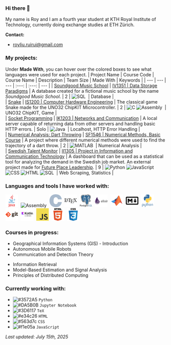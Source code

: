### Hi there 👋

<!--
**ruisnake/ruisnake** is a ✨ _special_ ✨ repository because its `README.md` (this file) appears on your GitHub profile.

Here are some ideas to get you started:

- 🔭 I’m currently working on ...
- 🌱 I’m currently learning ...
- 👯 I’m looking to collaborate on ...
- 🤔 I’m looking for help with ...
- 💬 Ask me about ...
- 📫 How to reach me: ...
- 😄 Pronouns: ...
- ⚡ Fun fact: ...
-->
<!-- is this a comment? -->
My name is Roy and I am a fourth year student at KTH Royal Institute of Technology, currently doing exchange studies at ETH Zürich.  
  
**Contact:**
 - royliu.ruirui@gmail.com  

### My projects:
Under **Made With**, you can hover over the colored boxes to see what languages were used for each project.
| Project Name | Course Code \| Course Name | Description | Team Size | Made With | Keywords |
| --- | --- | --- | :---: | :---: | --- |
| [Soundgood Music School](https://github.com/ruisnake/ProjectMusicSchool) | [IV1351 \| Data Storage Paradigms](https://www.kth.se/student/kurser/kurs/IV1351?l=en) | A database created for a fictional music school by the name *Soundgood Music School*. | 2 | <img src="https://placehold.co/15x15/e38c00/e38c00.png" title="SQL" alt="SQL" width="15" height="15"/>&nbsp; | Database |  
| [Snake](https://github.com/ruisnake/ProjectSnake) | [IS1200 \| Computer Hardware Engineering](https://www.kth.se/student/kurser/kurs/IS1200?l=en) | The classical game Snake made for the UNO32 ChipKIT Microcontroller. | 2 | <img src="https://placehold.co/15x15/555555/555555.png" title="C" alt="C" width="15" height="15"/>&nbsp;<img src="https://placehold.co/15x15/6E4C13/6E4C13.png" title="Assembly" alt="Assembly" width="15" height="15"/>&nbsp; | UNO32 ChipKIT, Game |  
| [Socket Programming](https://github.com/ruisnake/ProjectSocketProgramming) | [IK1203 \| Networks and Communication](https://www.kth.se/student/kurser/kurs/IK1203?l=en) | A local server capable of returning data from other servers and handling basic HTTP errors. | Solo | <img src="https://placehold.co/15x15/b07219/b07219.png" title="Java" alt="Java" width="15" height="15"/>&nbsp; | Localhost, HTTP Error Handling |  
| [Numerical Analysis: Dart Throwing](https://github.com/MrFlamadak/NADartThrowing) | [SF1546 \| Numerical Methods, Basic Course](https://www.kth.se/student/kurser/kurs/SF1546?l=en) | A project where different numerical methods were used to find the trajectory of a dart throw. | 2 | <img src="https://placehold.co/15x15/e16737/e16737.png" title="MATLAB" alt="MATLAB" width="15" height="15"/>&nbsp; | Numerical Analysis |  
| [Swedish Talent Monitor](https://github.com/DiaHassan/II1305-Team-Echo) <!--https://stmecho-ad215.web.app/ (old link!)-->| [II1305 \| Project in Information and Communication Technology](https://www.kth.se/student/kurser/kurs/II1305?l=en) | A dashboard that can be used as a statistical tool for analyzing the demand in the Swedish job market. An external project made for [Future Place Leadership](https://futureplaceleadership.com/). | 9 | <img src="https://placehold.co/15x15/3572A5/3572A5.png" title="Python" alt="Python" width="15" height="15"/>&nbsp;<img src="https://placehold.co/15x15/f1e05a/f1e05a.png" title="JavaScript" alt="JavaScript" width="15" height="15"/>&nbsp;<img src="https://placehold.co/15x15/563d7c/563d7c.png" title="CSS" alt="CSS" width="15" height="15"/>&nbsp;<img src="https://placehold.co/15x15/e34c26/e34c26.png" title="HTML" alt="HTML" width="15" height="15"/>&nbsp;<img src="https://placehold.co/15x15/e38c00/e38c00.png" title="SQL" alt="SQL" width="15" height="15"/>&nbsp; | Web Scraping, Statistics |  

### Languages and tools I have worked with:
<!-- [![My Skills](https://skillicons.dev/icons?i=java,c,latex,postgres,elixir,matlab&theme=light)](https://skillicons.dev) -->
<div>
  <img src="https://github.com/devicons/devicon/blob/master/icons/java/java-original-wordmark.svg" title="Java" alt="Java" width="40" height="40"/>&nbsp;
  <img src="https://user-images.githubusercontent.com/103866722/194773833-8571f323-4fa8-4036-a51c-57b9d29c683b.svg" title="Assembly" alt="Assembly" width="40" height="40"/>&nbsp;
  <img src="https://github.com/devicons/devicon/blob/master/icons/c/c-original.svg" title="C" alt="C" width="40" height="40"/>&nbsp;
  <img src="https://github.com/devicons/devicon/blob/master/icons/latex/latex-original.svg" title="LaTeX" alt="LaTeX" width="40" height="40"/>&nbsp;
  <img src="https://github.com/devicons/devicon/blob/master/icons/postgresql/postgresql-original-wordmark.svg" title="PostgreSQL" alt="PostgreSQL" width="40" height="40"/>&nbsp;
  <img src="https://github.com/devicons/devicon/blob/master/icons/elixir/elixir-original-wordmark.svg" title="Elixir" alt="Elixir" width="40" height="40"/>&nbsp;
  <img src="https://github.com/devicons/devicon/blob/master/icons/matlab/matlab-original.svg" title="MATLAB" alt="MATLAB" width="40" height="40"/>&nbsp;
  <img src="https://github.com/devicons/devicon/blob/master/icons/markdown/markdown-original.svg" title="Markdown" alt="Markdown" width="40" height="40"/>&nbsp;
  <img src="https://github.com/devicons/devicon/blob/master/icons/python/python-original-wordmark.svg" title="Python" alt="Python" width="40" height="40"/>&nbsp;
  <img src="https://github.com/devicons/devicon/blob/master/icons/git/git-original-wordmark.svg" title="Git" alt="Git" width="40" height="40"/>&nbsp;
  <img src="https://github.com/devicons/devicon/blob/master/icons/kotlin/kotlin-original-wordmark.svg" title="Kotlin" alt="Kotlin" width="40" height="40"/>&nbsp;
  <img src="https://github.com/devicons/devicon/blob/master/icons/javascript/javascript-original.svg" title="JavaScript" alt="JavaScript" width="40" height="40"/>&nbsp;
  <img src="https://github.com/devicons/devicon/blob/master/icons/html5/html5-original-wordmark.svg" title="HTML" alt="HTML" width="40" height="40"/>&nbsp;
  <img src="https://github.com/devicons/devicon/blob/master/icons/css3/css3-original-wordmark.svg" title="CSS" alt="CSS" width="40" height="40"/>&nbsp;
</div>
    
### Courses in progress:
 <!--- Programming for Effective Problem Solving-->
 <!--- Numerical Methods, Basic Course-->
 <!--- Project in Information and Communication Technology-->
 <!--- Probability Theory and Statistics-->
 <!--- Algorithms, Data Structures and Complexity-->
 <!--- Operating Systems-->
 <!--- Internet Security and Privacy-->
 <!--- Neuroscience-->
 <!--- Bachelor Thesis Project-->
 <!--- Web Application Development-->
 - Geographical Information Systems (GIS) - Introduction
 - Autonomous Mobile Robots
 - Communication and Detection Theory
 <!--- Hands-On Deep Learning-->
 - Information Retrieval
 - Model-Based Estimation and Signal Analysis
 - Principles of Distributed Computing

### Currently working with:
 - ![#3572A5](https://placehold.co/15x15/3572A5/3572A5.png) `Python`
 - ![#DA5B0B](https://placehold.co/15x15/DA5B0B/DA5B0B.png) `Jupyter Notebook`
 - ![#3D6117](https://placehold.co/15x15/3D6117/3D6117.png) `TeX`
 - ![#e34c26](https://placehold.co/15x15/e34c26/e34c26.png) `HTML`
 - ![#563d7c](https://placehold.co/15x15/563d7c/563d7c.png) `CSS`
 - ![#f1e05a](https://placehold.co/15x15/f1e05a/f1e05a.png) `JavaScript`

 <!--- ![#b07219](https://placehold.co/15x15/b07219/b07219.png) `Java`-->  
 <!--- ![#555555](https://placehold.co/15x15/555555/555555.png) `C`-->  
 <!--- ![#6E4C13](https://placehold.co/15x15/6E4C13/6E4C13.png) `Assembly`-->  
 <!--- ![#3D6117](https://placehold.co/15x15/3D6117/3D6117.png) `TeX`-->  
 <!--- ![#e38c00](https://placehold.co/15x15/e38c00/e38c00.png) `SQL`-->  
 <!--- ![#6e4a7e](https://placehold.co/15x15/6e4a7e/6e4a7e.png) `Elixir`-->  
 <!--- ![#083fa1](https://placehold.co/15x15/083fa1/083fa1.png) `Markdown`-->  
 <!--- ![#e16737](https://placehold.co/15x15/e16737/e16737.png) `MATLAB`-->  
 <!--- ![#3572A5](https://placehold.co/15x15/3572A5/3572A5.png) `Python`-->   
 <!--- ![#f1e05a](https://placehold.co/15x15/f1e05a/f1e05a.png) `JavaScript`-->
 <!--- ![#e34c26](https://placehold.co/15x15/e34c26/e34c26.png) `HTML`-->
 <!--- ![#563d7c](https://placehold.co/15x15/563d7c/563d7c.png) `CSS`--> 
 <!--- ![#DA5B0B](https://placehold.co/15x15/DA5B0B/DA5B0B.png) `Jupyter Notebook`-->  
 <!--- ![#dea584](https://placehold.co/15x15/dea584/dea584.png) `Rust`-->  
 <!--- ![#a270ba](https://placehold.co/15x15/a270ba/a270ba.png) `Julia`-->  
 <!--- ![#A97BFF](https://placehold.co/15x15/A97BFF/A97BFF.png) `Kotlin`-->

*Last updated: July 15th, 2025*
